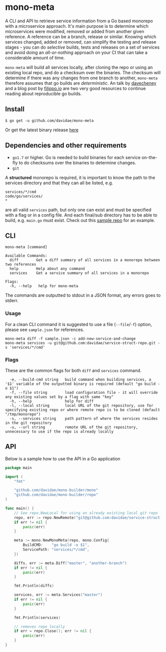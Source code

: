 # mono-meta
A CLI and API to retrieve service information from a Go based monorepo with a microservice approach. 
It's main purpose is to determine which microservices were modified, removed or added from another given reference.
A reference can be a branch, release or similar.
Knowing which services changed, added or removed, can simplify the testing and release stages - you can do _selective_ builds, tests and 
releases on a set of services and avoid doing an _all-or-nothing_ approach on your CI that can take a considerable amount of time. 

`mono-meta` will build all services locally, after cloning the repo or using an existing local repo, and do a checksum over the binaries. 
The checksum will determine if there was any changes from one branch to another, `mono-meta` therefore assumes that go builds are _deterministic_. An talk by [davecheney](https://go-talks.appspot.com/github.com/davecheney/presentations/reproducible-builds.slide#1) and a blog post by [filippo.io](https://blog.filippo.io/reproducing-go-binaries-byte-by-byte/) are two very good resources to continue reading about reproducible go builds.

## Install
```
$ go get -u github.com/davidae/mono-meta
```
Or get the latest binary release [here]()

## Dependencies and other requirements
* `go1.7` or higher. Go is needed to build binaries for each service on-the-fly to do checksums over the binaries to determine changes.
* `git`

A **structured** monorepo is required, it is important to know the path to the services directory and that they can all be listed, e.g.
```
services/*/cmd
code/go/services/
*
```
are all valid `services` path, but only one can exist and must be specified with a flag or in a config file. 
And each final/sub directory has to be able to build, e.g. `main.go` must exist. Check out this [sample repo](https://github.com/davidae/service-struct-repo) for an example.


## CLI
```
mono-meta [command]

Available Commands:
  diff        Get a diff summary of all services in a monorepo between two references
  help        Help about any command
  services    Get a service summary of all services in a monorepo

Flags:
  -h, --help   help for mono-meta
```
The commands are outputted to stdout in a JSON format, any errors goes to stderr.

### Usage
For a clean CLI command it is suggested to use a file (`--file`/`-f`) option, please see `sample.json` for references.
```
mono-meta diff -f sample.json -c add-new-service-and-change
mono-meta services -u git@github.com:davidae/service-struct-repo.git -s 'services/*/cmd'
```

### Flags
These are the common flags for both `diff` and `services` command.
```
  -e, --build-cmd string   build command when building services, a '$1' variable of the outputted binary is required (default "go build -o $1")
  -f, --file string        load configuration file - it will override any existing values set by a flag with same "key"
  -h, --help               help for diff
  -l, --local string       local URL of the git repository, use for specifying existing repo or where remote repo is to be cloned (default "/tmp/monorepo")
  -s, --services string    path pattern of where the services resides in the git repository
  -u, --url string         remote URL of the git repository, unnecessary to use if the repo is already locally
```

## API
Below is a sample how to use the API in a Go application
```go
package main

import (
	"fmt"

	"github.com/davidae/mono-builder/mono"
	"github.com/davidae/mono-builder/repo"
)

func main() {
	// See repo.NewLocal for using an already existing local git repo
	repo, err := repo.NewRemote("git@github.com:davidae/service-struct-repo.git", "/tmp/monorepo")
	if err != nil {
		panic(err)
	}

	meta := mono.NewMonoMeta(repo, mono.Config{
		BuildCMD:    "go build -o $1",
		ServicePath: "services/*/cmd",
	})

	diffs, err := meta.Diff("master", "another-branch")
	if err != nil {
		panic(err)
	}

	fmt.Println(diffs)

	services, err := meta.Services("master")
	if err != nil {
		panic(err)
	}

	fmt.Println(services)

	// removes repo locally
	if err = repo.Close(); err != nil {
		panic(err)
	}
}
```
